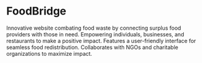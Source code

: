 # FoodBridge
Innovative website combating food waste by connecting surplus food providers with those in need. Empowering individuals, businesses, and restaurants to make a positive impact. Features a user-friendly interface for seamless food redistribution. Collaborates with NGOs and charitable organizations to maximize impact.
